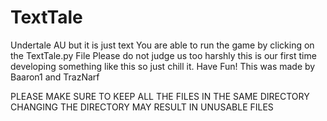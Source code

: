 # TextTale
Undertale AU but it is just text
You are able to run the game by clicking on the TextTale.py File
Please do not judge us too harshly this is our first time developing something like this so just chill it.
Have Fun!
This was made by Baaron1 and TrazNarf


PLEASE MAKE SURE TO KEEP ALL THE FILES IN THE SAME DIRECTORY CHANGING THE DIRECTORY MAY RESULT IN UNUSABLE FILES
